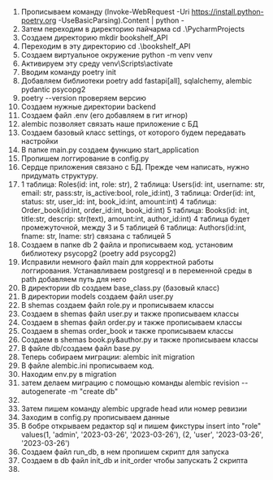 1. Прописываем команду (Invoke-WebRequest -Uri https://install.python-poetry.org -UseBasicParsing).Content | python -
2. Затем переходим в директорию пайчарма cd .\PycharmProjects
3. Создаем директорию mkdir bookshelf_API
4. Переходим в эту директорию cd .\bookshelf_API
5. Создаем виртуальное окружение python -m venv venv
6. Активируем эту среду venv\Scripts\activate
7. Вводим команду poetry init
8. Добавляем библиотеки poetry add fastapi[all], sqlalchemy, alembic pydantic psycopg2
9. poetry --version проверяем версию
10. Создаем нужные директории backend
11. Создаем файл .env (его добавляем в гит игнор)
12. alembic позволяет связать наше приложение с БД
13. Создаем базовый класс settings, от которого будем передавать настройки
14. В папке main.py создаем функцию start_application
15. Пропишем логгирование в config.py
16. Сердце приложения связано с БД. Прежде чем написать, нужно придумать структуру.
17. 1 таблица: Roles(id: int, role: str), 2 таблица: Users(id: int, username: str, email: str, pass:str, is_active:bool, role_id:int),
    3 таблица: Order(id: int, status: str, user_id: int, book_id:int, amount:int)
    4 таблица: Order_book(id:int, order_id:int, book_id:int)
    5 таблица: Books(id: int, title:str, descrip: str(text), amount:int, author_id:int)
4 таблица будет промежуточной, между 3 и 5 таблицей
    6 таблица: Authors(id:int, fname: str, lname: str) связана с таблицей 5
18. Создаем в папке db 2 файла и прописываем код.
установим библиотеку psycopg2 (poetry add psycopg2)
19. Исправили немного файл main для корректной работы логгирования.
Устанавливаем postgresql и в переменной среды в path добавляем путь для него
20. В директории db создаем base_class.py (базовый класс)
21. В директории models создаем файл user.py
22. В shemas создаем файл role.py и прописываем классы
23. Создаем в shemas файл user.py и также прописываем классы
24. Создаем в shemas файл order.py и также прописываем классы
25. Создаем в shemas order_book и также прописываем классы
26. Создаем в shemas book.py&author.py и также прописываем классы
27. В файле db/создаем файл base.py
28. Теперь собираем миграции: alembic init migration
29. В файле alembic.ini прописываем код.
30. Находим env.py в migration
31. затем делаем миграцию с помощью команды alembic revision --autogenerate -m "create db"
32. 
33. Затем пишем команду alembic upgrade head или номер ревизии  
34. Заходим в config.py прописываем данные
35. В бобре открываем редактор sql и пишем фикстуры
insert into "role" values(1, 'admin', '2023-03-26', '2023-03-26'), (2, 'user', '2023-03-26', '2023-03-26')
36. Создаем файл run_db, в нем пропишем скрипт для запуска
37. Создаем в db файл init_db и init_order чтобы запускать 2 скрипта
38. 